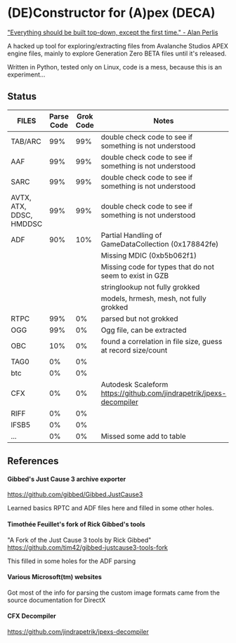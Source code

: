 # (DE)Constructor for (A)pex (DECA)

["Everything should be built top-down, except the first time." - Alan Perlis](http://www.cs.yale.edu/homes/perlis-alan/quotes.html)

A hacked up tool for exploring/extracting files from Avalanche Studios APEX engine files, 
mainly to explore Generation Zero BETA files until it's released.

Written in Python, tested only on Linux, code is a mess, because this is an experiment...

## Status
|FILES|Parse Code|Grok Code|Notes|
|-----|------------|-----------|-----|
|TAB/ARC| 99% | 99% | double check code to see if something is not understood |
|AAF| 99% | 99% | double check code to see if something is not understood |
|SARC| 99% | 99% | double check code to see if something is not understood |
|AVTX, ATX, DDSC, HMDDSC| 99% | 99% | double check code to see if something is not understood |
|ADF| 90% | 10% | Partial Handling of GameDataCollection (0x178842fe) |
| |  |  | Missing MDIC (0xb5b062f1) |
| |  |  | Missing code for types that do not seem to exist in GZB |
| |  |  | stringlookup not fully grokked |
| |  |  | models, hrmesh, mesh, not fully grokked |
|RTPC| 99% | 0% | parsed but not grokked |
|OGG| 99% | 0% | Ogg file, can be extracted |
|OBC| 10% | 0% | found a correlation in file size, guess at record size/count |
|TAG0| 0% | 0% |  |
|btc| 0% | 0% |  |
|CFX| 0% | 0% | Autodesk Scaleform https://github.com/jindrapetrik/jpexs-decompiler |
|RIFF| 0% | 0% |  |
|lFSB5| 0% | 0% |  |
|...| 0% | 0% |  Missed some add to table|

## References
#### Gibbed's Just Cause 3 archive exporter
https://github.com/gibbed/Gibbed.JustCause3

Learned basics RPTC and ADF files here and filled in some other holes.

#### Timothée Feuillet's fork of Rick Gibbed's tools
"A Fork of the Just Cause 3 tools by Rick Gibbed" 
https://github.com/tim42/gibbed-justcause3-tools-fork

This filled in some holes for the ADF parsing

#### Various Microsoft(tm) websites

Got most of the info for parsing the custom image formats came from the source documentation for DirectX

#### CFX Decompiler
https://github.com/jindrapetrik/jpexs-decompiler